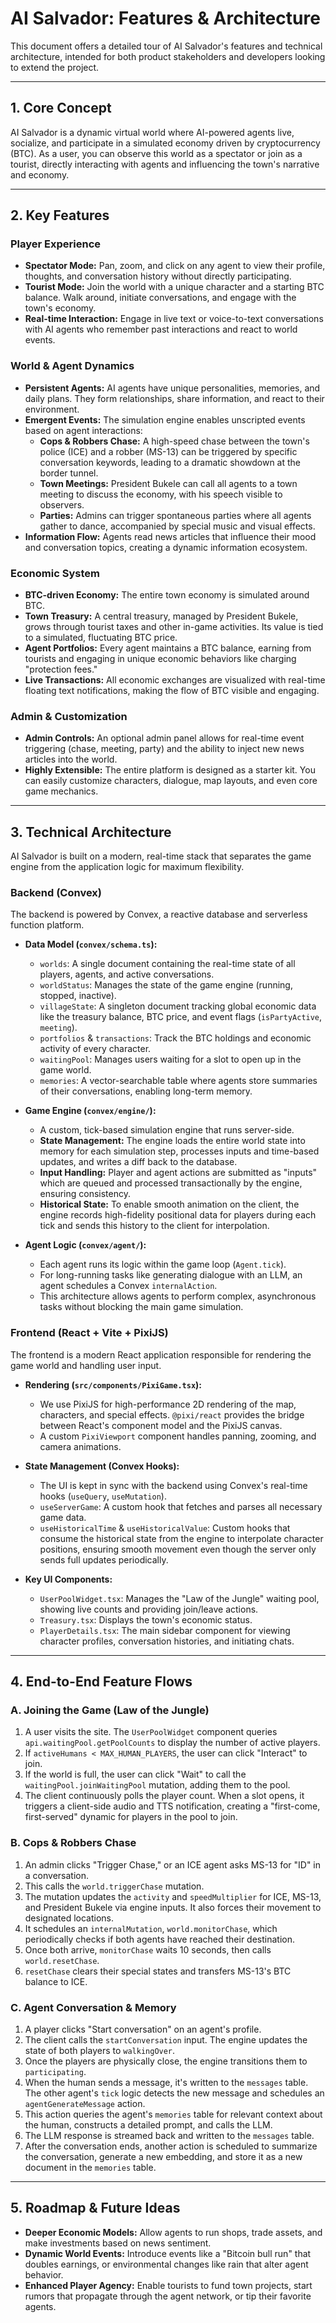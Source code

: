 
# AI Salvador: Features & Architecture

This document offers a detailed tour of AI Salvador's features and technical architecture, intended for both product stakeholders and developers looking to extend the project.

---

## 1. Core Concept

AI Salvador is a dynamic virtual world where AI-powered agents live, socialize, and participate in a simulated economy driven by cryptocurrency (BTC). As a user, you can observe this world as a spectator or join as a tourist, directly interacting with agents and influencing the town's narrative and economy.

---

## 2. Key Features

### Player Experience
- **Spectator Mode:** Pan, zoom, and click on any agent to view their profile, thoughts, and conversation history without directly participating.
- **Tourist Mode:** Join the world with a unique character and a starting BTC balance. Walk around, initiate conversations, and engage with the town's economy.
- **Real-time Interaction:** Engage in live text or voice-to-text conversations with AI agents who remember past interactions and react to world events.

### World & Agent Dynamics
- **Persistent Agents:** AI agents have unique personalities, memories, and daily plans. They form relationships, share information, and react to their environment.
- **Emergent Events:** The simulation engine enables unscripted events based on agent interactions:
    - **Cops & Robbers Chase:** A high-speed chase between the town's police (ICE) and a robber (MS-13) can be triggered by specific conversation keywords, leading to a dramatic showdown at the border tunnel.
    - **Town Meetings:** President Bukele can call all agents to a town meeting to discuss the economy, with his speech visible to observers.
    - **Parties:** Admins can trigger spontaneous parties where all agents gather to dance, accompanied by special music and visual effects.
- **Information Flow:** Agents read news articles that influence their mood and conversation topics, creating a dynamic information ecosystem.

### Economic System
- **BTC-driven Economy:** The entire town economy is simulated around BTC.
- **Town Treasury:** A central treasury, managed by President Bukele, grows through tourist taxes and other in-game activities. Its value is tied to a simulated, fluctuating BTC price.
- **Agent Portfolios:** Every agent maintains a BTC balance, earning from tourists and engaging in unique economic behaviors like charging "protection fees."
- **Live Transactions:** All economic exchanges are visualized with real-time floating text notifications, making the flow of BTC visible and engaging.

### Admin & Customization
- **Admin Controls:** An optional admin panel allows for real-time event triggering (chase, meeting, party) and the ability to inject new news articles into the world.
- **Highly Extensible:** The entire platform is designed as a starter kit. You can easily customize characters, dialogue, map layouts, and even core game mechanics.

---

## 3. Technical Architecture

AI Salvador is built on a modern, real-time stack that separates the game engine from the application logic for maximum flexibility.

### Backend (Convex)
The backend is powered by Convex, a reactive database and serverless function platform.

- **Data Model (`convex/schema.ts`):**
    - `worlds`: A single document containing the real-time state of all players, agents, and active conversations.
    - `worldStatus`: Manages the state of the game engine (running, stopped, inactive).
    - `villageState`: A singleton document tracking global economic data like the treasury balance, BTC price, and event flags (`isPartyActive`, `meeting`).
    - `portfolios` & `transactions`: Track the BTC holdings and economic activity of every character.
    - `waitingPool`: Manages users waiting for a slot to open up in the game world.
    - `memories`: A vector-searchable table where agents store summaries of their conversations, enabling long-term memory.

- **Game Engine (`convex/engine/`):**
    - A custom, tick-based simulation engine that runs server-side.
    - **State Management:** The engine loads the entire world state into memory for each simulation step, processes inputs and time-based updates, and writes a diff back to the database.
    - **Input Handling:** Player and agent actions are submitted as "inputs" which are queued and processed transactionally by the engine, ensuring consistency.
    - **Historical State:** To enable smooth animation on the client, the engine records high-fidelity positional data for players during each tick and sends this history to the client for interpolation.

- **Agent Logic (`convex/agent/`):**
    - Each agent runs its logic within the game loop (`Agent.tick`).
    - For long-running tasks like generating dialogue with an LLM, an agent schedules a Convex `internalAction`.
    - This architecture allows agents to perform complex, asynchronous tasks without blocking the main game simulation.

### Frontend (React + Vite + PixiJS)
The frontend is a modern React application responsible for rendering the game world and handling user input.

- **Rendering (`src/components/PixiGame.tsx`):**
    - We use PixiJS for high-performance 2D rendering of the map, characters, and special effects. `@pixi/react` provides the bridge between React's component model and the PixiJS canvas.
    - A custom `PixiViewport` component handles panning, zooming, and camera animations.

- **State Management (Convex Hooks):**
    - The UI is kept in sync with the backend using Convex's real-time hooks (`useQuery`, `useMutation`).
    - `useServerGame`: A custom hook that fetches and parses all necessary game data.
    - `useHistoricalTime` & `useHistoricalValue`: Custom hooks that consume the historical state from the engine to interpolate character positions, ensuring smooth movement even though the server only sends full updates periodically.

- **Key UI Components:**
    - `UserPoolWidget.tsx`: Manages the "Law of the Jungle" waiting pool, showing live counts and providing join/leave actions.
    - `Treasury.tsx`: Displays the town's economic status.
    - `PlayerDetails.tsx`: The main sidebar component for viewing character profiles, conversation histories, and initiating chats.

---

## 4. End-to-End Feature Flows

### A. Joining the Game (Law of the Jungle)
1. A user visits the site. The `UserPoolWidget` component queries `api.waitingPool.getPoolCounts` to display the number of active players.
2. If `activeHumans < MAX_HUMAN_PLAYERS`, the user can click "Interact" to join.
3. If the world is full, the user can click "Wait" to call the `waitingPool.joinWaitingPool` mutation, adding them to the pool.
4. The client continuously polls the player count. When a slot opens, it triggers a client-side audio and TTS notification, creating a "first-come, first-served" dynamic for players in the pool to join.

### B. Cops & Robbers Chase
1. An admin clicks "Trigger Chase," or an ICE agent asks MS-13 for "ID" in a conversation.
2. This calls the `world.triggerChase` mutation.
3. The mutation updates the `activity` and `speedMultiplier` for ICE, MS-13, and President Bukele via engine inputs. It also forces their movement to designated locations.
4. It schedules an `internalMutation`, `world.monitorChase`, which periodically checks if both agents have reached their destination.
5. Once both arrive, `monitorChase` waits 10 seconds, then calls `world.resetChase`.
6. `resetChase` clears their special states and transfers MS-13's BTC balance to ICE.

### C. Agent Conversation & Memory
1. A player clicks "Start conversation" on an agent's profile.
2. The client calls the `startConversation` input. The engine updates the state of both players to `walkingOver`.
3. Once the players are physically close, the engine transitions them to `participating`.
4. When the human sends a message, it's written to the `messages` table. The other agent's `tick` logic detects the new message and schedules an `agentGenerateMessage` action.
5. This action queries the agent's `memories` table for relevant context about the human, constructs a detailed prompt, and calls the LLM.
6. The LLM response is streamed back and written to the `messages` table.
7. After the conversation ends, another action is scheduled to summarize the conversation, generate a new embedding, and store it as a new document in the `memories` table.

---

## 5. Roadmap & Future Ideas

- **Deeper Economic Models:** Allow agents to run shops, trade assets, and make investments based on news sentiment.
- **Dynamic World Events:** Introduce events like a "Bitcoin bull run" that doubles earnings, or environmental changes like rain that alter agent behavior.
- **Enhanced Player Agency:** Enable tourists to fund town projects, start rumors that propagate through the agent network, or tip their favorite agents.
